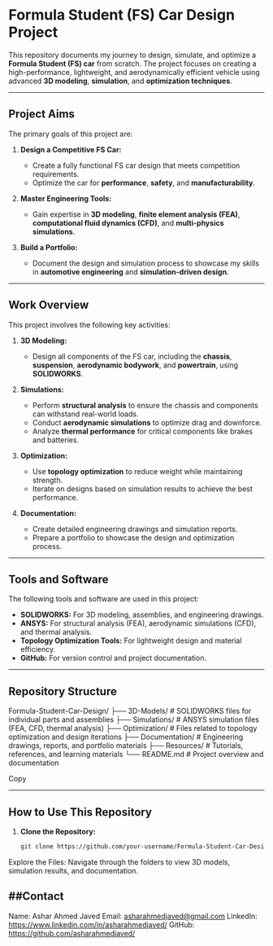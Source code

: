 # Formula Student (FS) Car Design Project  
This repository documents my journey to design, simulate, and optimize a **Formula Student (FS) car** from scratch. The project focuses on creating a high-performance, lightweight, and aerodynamically efficient vehicle using advanced **3D modeling**, **simulation**, and **optimization techniques**.  

---

## Project Aims  
The primary goals of this project are:  
1. **Design a Competitive FS Car:**  
   - Create a fully functional FS car design that meets competition requirements.  
   - Optimize the car for **performance**, **safety**, and **manufacturability**.  

2. **Master Engineering Tools:**  
   - Gain expertise in **3D modeling**, **finite element analysis (FEA)**, **computational fluid dynamics (CFD)**, and **multi-physics simulations**.  

3. **Build a Portfolio:**  
   - Document the design and simulation process to showcase my skills in **automotive engineering** and **simulation-driven design**.  

---

## Work Overview  
This project involves the following key activities:  
1. **3D Modeling:**  
   - Design all components of the FS car, including the **chassis**, **suspension**, **aerodynamic bodywork**, and **powertrain**, using **SOLIDWORKS**.  

2. **Simulations:**  
   - Perform **structural analysis** to ensure the chassis and components can withstand real-world loads.  
   - Conduct **aerodynamic simulations** to optimize drag and downforce.  
   - Analyze **thermal performance** for critical components like brakes and batteries.  

3. **Optimization:**  
   - Use **topology optimization** to reduce weight while maintaining strength.  
   - Iterate on designs based on simulation results to achieve the best performance.  

4. **Documentation:**  
   - Create detailed engineering drawings and simulation reports.  
   - Prepare a portfolio to showcase the design and optimization process.  

---

## Tools and Software  
The following tools and software are used in this project:  
- **SOLIDWORKS:** For 3D modeling, assemblies, and engineering drawings.  
- **ANSYS:** For structural analysis (FEA), aerodynamic simulations (CFD), and thermal analysis.  
- **Topology Optimization Tools:** For lightweight design and material efficiency.  
- **GitHub:** For version control and project documentation.  

---

## Repository Structure  
Formula-Student-Car-Design/
├── 3D-Models/ # SOLIDWORKS files for individual parts and assemblies
├── Simulations/ # ANSYS simulation files (FEA, CFD, thermal analysis)
├── Optimization/ # Files related to topology optimization and design iterations
├── Documentation/ # Engineering drawings, reports, and portfolio materials
├── Resources/ # Tutorials, references, and learning materials
└── README.md # Project overview and documentation

Copy

---

## How to Use This Repository  
1. **Clone the Repository:**  
   ```bash
   git clone https://github.com/your-username/Formula-Student-Car-Design.git
Explore the Files:
Navigate through the folders to view 3D models, simulation results, and documentation.

##Contact
---
Name: Ashar Ahmed Javed
Email: asharahmedjaved@gmail.com
LinkedIn: https://www.linkedin.com/in/asharahmedjaved/
GitHub: https://github.com/asharahmedjaved/
